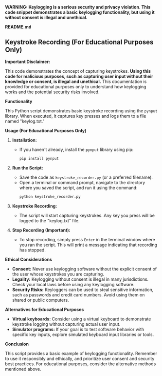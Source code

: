 

**WARNING: Keylogging is a serious security and privacy violation. This code snippet demonstrates a basic keylogging functionality, but using it without consent is illegal and unethical.**

**README.md**

## Keystroke Recording (For Educational Purposes Only)

**Important Disclaimer:**

This code demonstrates the concept of capturing keystrokes. **Using this code for malicious purposes, such as capturing user input without their knowledge or consent, is illegal and unethical.** This documentation is provided for educational purposes only to understand how keylogging works and the potential security risks involved.

**Functionality**

This Python script demonstrates basic keystroke recording using the `pynput` library. When executed, it captures key presses and logs them to a file named "keylog.txt."

**Usage (For Educational Purposes Only)**

1. **Installation:**
   - If you haven't already, install the `pynput` library using pip:
     ```bash
     pip install pynput
     ```

2. **Run the Script:**
   - Save the code as `keystroke_recorder.py` (or a preferred filename).
   - Open a terminal or command prompt, navigate to the directory where you saved the script, and run it using the command:
     ```bash
     python keystroke_recorder.py
     ```

3. **Keystroke Recording:**
   - The script will start capturing keystrokes. Any key you press will be logged to the "keylog.txt" file.

4. **Stop Recording (Important):**
   - To stop recording, simply press `Enter` in the terminal window where you ran the script. This will print a message indicating that recording has stopped.

**Ethical Considerations**

* **Consent:** Never use keylogging software without the explicit consent of the user whose keystrokes you are capturing.
* **Legality:** Keylogging without consent is illegal in many jurisdictions. Check your local laws before using any keylogging software.
* **Security Risks:** Keyloggers can be used to steal sensitive information, such as passwords and credit card numbers. Avoid using them on shared or public computers.

**Alternatives for Educational Purposes**

* **Virtual keyboards:** Consider using a virtual keyboard to demonstrate keystroke logging without capturing actual user input.
* **Simulator programs:** If your goal is to test software behavior with specific key inputs, explore simulated keyboard input libraries or tools.

**Conclusion**

This script provides a basic example of keylogging functionality. Remember to use it responsibly and ethically, and prioritize user consent and security best practices. For educational purposes, consider the alternative methods mentioned above.
